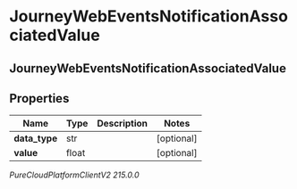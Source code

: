 # JourneyWebEventsNotificationAssociatedValue

## JourneyWebEventsNotificationAssociatedValue

## Properties

|Name | Type | Description | Notes|
|------------ | ------------- | ------------- | -------------|
| **data_type** | str |  | [optional] |
| **value** | float |  | [optional] |



_PureCloudPlatformClientV2 215.0.0_
